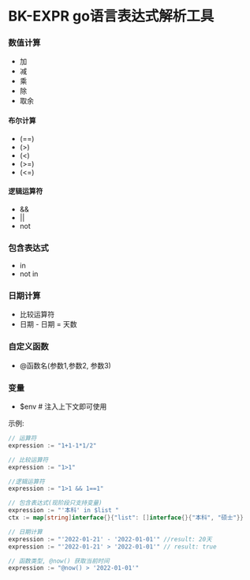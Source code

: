 # BK-EXPR go语言表达式解析工具

### 数值计算

- 加
- 减
- 乘
- 除
- 取余

#### 布尔计算

- (==)
- (>)
- (<)
- (>=)
- (<=)

#### 逻辑运算符

- &&
- ||
- not

### 包含表达式

- in
- not in

### 日期计算

- 比较运算符
- 日期 - 日期 = 天数

### 自定义函数

- @函数名(参数1,参数2, 参数3)

### 变量

- $env # 注入上下文即可使用

示例:

```go
// 运算符
expression := "1+1-1*1/2"

// 比较运算符
expression := "1>1"

//逻辑运算符
expression := "1>1 && 1==1"

// 包含表达式(现阶段只支持变量)
expression := "'本科' in $list "
ctx := map[string]interface{}{"list": []interface{}{"本科", "硕士"}}

// 日期计算
expression := "'2022-01-21' - '2022-01-01'" //result: 20天
expression := "'2022-01-21' > '2022-01-01'" // result: true

// 函数类型, @now() 获取当前时间
expression := "@now() > '2022-01-01'"
```
